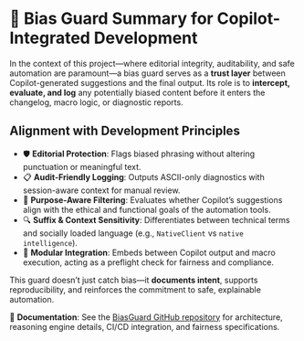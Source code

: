 # 🧩 Bias Guard Summary for Copilot-Integrated Development

In the context of this project—where editorial integrity, auditability, and safe automation are paramount—a bias guard serves as a **trust layer** between Copilot-generated suggestions and the final output. Its role is to **intercept, evaluate, and log** any potentially biased content before it enters the changelog, macro logic, or diagnostic reports.

## Alignment with Development Principles

- 🛡️ **Editorial Protection**: Flags biased phrasing without altering punctuation or meaningful text.
- 📋 **Audit-Friendly Logging**: Outputs ASCII-only diagnostics with session-aware context for manual review.
- 🧠 **Purpose-Aware Filtering**: Evaluates whether Copilot’s suggestions align with the ethical and functional goals of the automation tools.
- 🔍 **Suffix & Context Sensitivity**: Differentiates between technical terms and socially loaded language (e.g., `NativeClient` vs `native intelligence`).
- 🔄 **Modular Integration**: Embeds between Copilot output and macro execution, acting as a preflight check for fairness and compliance.

This guard doesn’t just catch bias—it **documents intent**, supports reproducibility, and reinforces the commitment to safe, explainable automation.

📖 **Documentation**: See the [BiasGuard GitHub repository](https://github.com/mruxsaksriskul/biasguard) for architecture, reasoning engine details, CI/CD integration, and fairness specifications.
